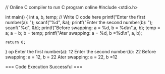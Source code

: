 // Online C compiler to run C program online
#include <stdio.h>

int main() {
    int a, b, temp;
    // Write C code here
    printf("Enter the first number(a): ");
    scanf("%d", &a);
    printf("Enter the second number(b): ");
    scanf("%d", &b);
    printf("Before swapping: a = %d, b = %d\n",a, b);
    temp = a;
    a = b;
    b = temp;
    printf("Ater swapping: a = %d, b =%d\n", a, b);
    
    return 0;
}
op
Enter the first number(a): 12
Enter the second number(b): 22
Before swapping: a = 12, b = 22
Ater swapping: a = 22, b =12


=== Code Execution Successful ===
